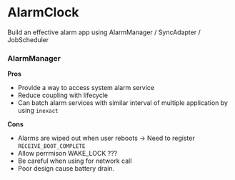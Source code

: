 # AlarmClock
Build an effective alarm app using AlarmManager / SyncAdapter / JobScheduler

### AlarmManager

**Pros**
- Provide a way to access system alarm service
- Reduce coupling with lifecycle
- Can batch alarm services with similar interval of multiple application by using `inexact`

**Cons**
- Alarms are wiped out when user reboots -> Need to register `RECEIVE_BOOT_COMPLETE` 
- Allow perrmison WAKE_LOCK ???
- Be careful when using for network call
- Poor design cause battery drain.



